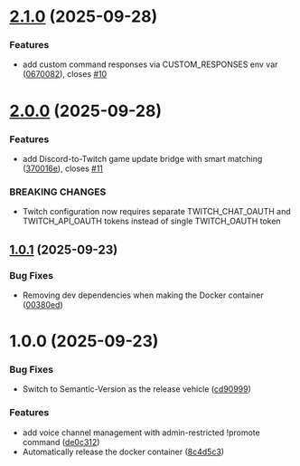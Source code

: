 # [2.1.0](https://github.com/stjohnjohnson/extralife-helper-bot/compare/v2.0.0...v2.1.0) (2025-09-28)


### Features

* add custom command responses via CUSTOM_RESPONSES env var ([0670082](https://github.com/stjohnjohnson/extralife-helper-bot/commit/067008247b6506a5af8e44e0f4ced98069ff8de0)), closes [#10](https://github.com/stjohnjohnson/extralife-helper-bot/issues/10)

# [2.0.0](https://github.com/stjohnjohnson/extralife-helper-bot/compare/v1.0.1...v2.0.0) (2025-09-28)


### Features

* add Discord-to-Twitch game update bridge with smart matching ([370016e](https://github.com/stjohnjohnson/extralife-helper-bot/commit/370016e9e9e21c13536ddebe250821c8b69f4223)), closes [#11](https://github.com/stjohnjohnson/extralife-helper-bot/issues/11)


### BREAKING CHANGES

* Twitch configuration now requires separate TWITCH_CHAT_OAUTH and TWITCH_API_OAUTH tokens instead of single TWITCH_OAUTH token

## [1.0.1](https://github.com/stjohnjohnson/extralife-helper-bot/compare/v1.0.0...v1.0.1) (2025-09-23)


### Bug Fixes

* Removing dev dependencies when making the Docker container ([00380ed](https://github.com/stjohnjohnson/extralife-helper-bot/commit/00380ed36a3193c83041a08e45a028b1e75386b1))

# 1.0.0 (2025-09-23)


### Bug Fixes

* Switch to Semantic-Version as the release vehicle ([cd90999](https://github.com/stjohnjohnson/extralife-helper-bot/commit/cd909991e18751283d98743e390a12ed21c322b6))


### Features

* add voice channel management with admin-restricted !promote command ([de0c312](https://github.com/stjohnjohnson/extralife-helper-bot/commit/de0c312acd6ee28a1f58ba202fbbb38b2abea9ed))
* Automatically release the docker container ([8c4d5c3](https://github.com/stjohnjohnson/extralife-helper-bot/commit/8c4d5c331e3ace21adfb9a26c3fa05b6a4650476))
